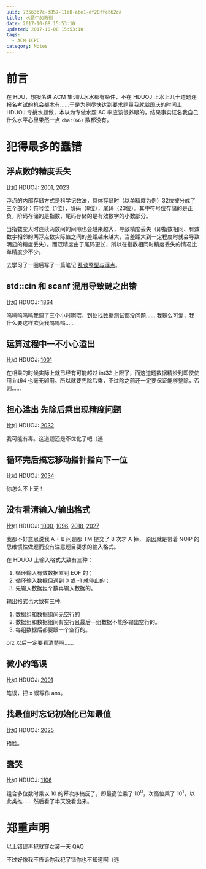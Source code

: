 ```yaml
---
uuid: 73563b7c-d857-11e8-abe1-ef28ffcb62ca
title: 水题中的教训
date: 2017-10-08 15:53:10
updated: 2017-10-08 15:53:10
tags: 
  - ACM-ICPC
category: Notes
---
```


# 前言

在 HDU，想报名进 ACM 集训队水水都有条件，不在 HDUOJ 上水上几十道题连报名考试的机会都木有……于是为例尽快达到要求题量我就趁国庆的时间上 HDUOJ 专挑水题做，本以为专做水题 AC 率应该很养眼的，结果事实证名我自己什么水平心里果然一点 `char(66)` 数都没有。

# 犯得最多的蠢错

## 浮点数的精度丢失

比如 HDUOJ: [2001](http://acm.hdu.edu.cn/showproblem.php?pid=2001), [2023](http://acm.hdu.edu.cn/showproblem.php?pid=2023)

浮点的内部存储方式是科学记数法，具体存储时（以单精度为例）32位被分成了三个部分：符号位（1位），阶码（8位），尾码（23位）。其中符号位存储的是正负，阶码存储的是指数，尾码存储的是有效数字的小数部分。

当指数变大时连续两数间的间隙也会越来越大，导致精度丢失（即指数相同、有效数字相邻的两浮点数实际值之间的差距越来越大，当差距大到一定程度时就会导致明显的精度丢失）。而双精度由于尾码更长，所以在指数相同时精度丢失的情况比单精度少不少。

去学习了一圈后写了一篇笔记 [乱谈整型与浮点](https://codgician.github.io/2017/08/18/on-int-and-float)。

## std::cin 和 scanf 混用导致谜之出错

比如 HDUOJ: [1864](http://acm.hdu.edu.cn/showproblem.php?pid=1864)

呜呜呜呜呜我调了三个小时啊喂，到处找数据测试都没问题…… 我辣么可爱，我什么要这样欺负我呜呜呜……

## 运算过程中一不小心溢出

比如 HDUOJ: [1001](http://acm.hdu.edu.cn/showproblem.php?pid=1001)

在相乘的时候实际上就已经有可能超过 int32 上限了，而这道题数据精妙到即使使用 int64 也毫无卵用。所以就要先除后乘，不过除之前还一定要保证能够整除，否则……

## 担心溢出 先除后乘出现精度问题

比如 HDUOJ: [2032](http://acm.hdu.edu.cn/showproblem.php?pid=2032)

我可能有毒。这道题还是不优化了吧（逃

## 循环完后搞忘移动指针指向下一位

比如 HDUOJ: [2034](http://acm.hdu.edu.cn/showproblem.php?pid=2034)

你怎么不上天！

## 没有看清输入/输出格式

比如 HDUOJ: [1000](http://acm.hdu.edu.cn/showproblem.php?pid=1000), [1096](http://acm.hdu.edu.cn/showproblem.php?pid=1096), [2018](http://acm.hdu.edu.cn/showproblem.php?pid=2018), [2027](http://acm.hdu.edu.cn/showproblem.php?pid=2027)

我都不好意思说我 A + B 问题都 TM 提交了 8 次才 A 掉， 原因就是带着 NOIP 的思维惯性做题而没有注意题目要求的输入格式。

在 HDUOJ 上输入格式大致有三种：

1. 循环输入有效数据直到 EOF 的；
2. 循环输入数据但遇到 0 或 -1 就停止的；
3. 先输入数据组个数再输入数据的。

输出格式也大致有三种:

1. 数据组和数据组间无空行的
2. 数据组和数据组间有空行且最后一组数据不能多输出空行的。
3. 每组数据后都要跟一个空行的。

orz 以后一定要看清楚啊……

## 微小的笔误

比如 HDUOJ: [2001](http://acm.hdu.edu.cn/showproblem.php?pid=2001)

笔误，把 x 误写作 ans。

## 找最值时忘记初始化已知最值

比如 HDUOJ: [2025](http://acm.hdu.edu.cn/showproblem.php?pid=2025)

捂脸。

## 蠢哭

比如 HDUOJ: [1106](http://acm.hdu.edu.cn/showproblem.php?pid=1106)

组合多位数时乘以 10 的幂次序搞反了，即最高位乘了 $10^0$，次高位乘了 $10^1$，以此类推…… 然后看了半天没看出来。

# 郑重声明

以上错误再犯就穿女装一天 QAQ

不过好像我不告诉你我犯了错你也不知道啊（逃
